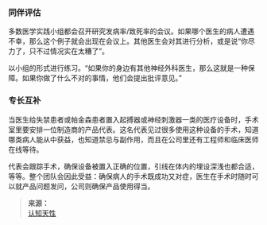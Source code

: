 ### 同伴评估

多数医学实践小组都会召开研究发病率/致死率的会议。如果哪个医生的病人遭遇不幸，那么这个例子就会出现在会议上。其他医生会对其进行分析，或是说“你尽力了，只不过情况实在太糟了”。

以小组的形式进行练习。“如果你的身边有其他神经外科医生，那么这就是一种保障。如果你做了什么不对的事情，他们会提出批评意见。”


### 专长互补

当医生给失禁患者或帕金森患者置入起搏器或神经刺激器一类的医疗设备时，手术室里要安排一位制造商的产品代表。这名代表见过很多使用这种设备的手术，知道哪类病人能从中获益，也知道禁忌与副作用，而且在公司里还有工程师和临床医师在线等待。

代表会跟踪手术，确保设备被置入正确的位置，引线在体内的埋设深浅也都合适，等等。整个团队会因此受益：确保病人的手术既成功又对症，医生在手术时随时可以就产品问题发问，公司则确保产品使用得当。

>**来源：**  
>[认知天性](/读书/学习/认知天性.md)

